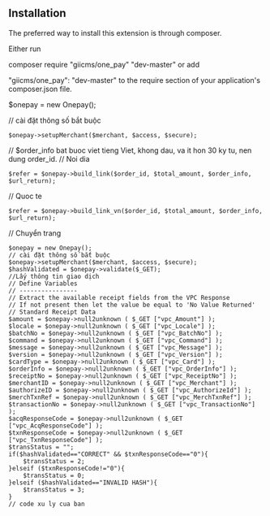 ## Installation

The preferred way to install this extension is through composer.

Either run

composer require "giicms/one_pay" "dev-master"
or add

"giicms/one_pay": "dev-master"
to the require section of your application's composer.json file.

$onepay = new Onepay(); 

// cài đặt thông số bắt buộc 
```
$onepay->setupMerchant($merchant, $access, $secure); 
```
// $order_info bat buoc viet tieng Viet, khong dau, va it hon 30 ky tu, nen dung order_id. 
// Noi dia
```
$refer = $onepay->build_link($order_id, $total_amount, $order_info, $url_return); 
```
// Quoc te
```
$refer = $onepay->build_link_vn($order_id, $total_amount, $order_info, $url_return); 
```

// Chuyển trang


```
$onepay = new Onepay(); 
// cài đặt thông số bắt buộc 
$onepay->setupMerchant($merchant, $access, $secure); 
$hashValidated = $onepay->validate($_GET); 
//Lấy thông tin giao dịch 
// Define Variables 
// ---------------- 
// Extract the available receipt fields from the VPC Response 
// If not present then let the value be equal to 'No Value Returned' 
// Standard Receipt Data 
$amount = $onepay->null2unknown ( $_GET ["vpc_Amount"] ); 
$locale = $onepay->null2unknown ( $_GET ["vpc_Locale"] ); 
$batchNo = $onepay->null2unknown ( $_GET ["vpc_BatchNo"] ); 
$command = $onepay->null2unknown ( $_GET ["vpc_Command"] ); 
$message = $onepay->null2unknown ( $_GET ["vpc_Message"] ); 
$version = $onepay->null2unknown ( $_GET ["vpc_Version"] ); 
$cardType = $onepay->null2unknown ( $_GET ["vpc_Card"] ); 
$orderInfo = $onepay->null2unknown ( $_GET ["vpc_OrderInfo"] ); 
$receiptNo = $onepay->null2unknown ( $_GET ["vpc_ReceiptNo"] ); 
$merchantID = $onepay->null2unknown ( $_GET ["vpc_Merchant"] ); 
$authorizeID = $onepay->null2unknown ( $_GET ["vpc_AuthorizeId"] ); 
$merchTxnRef = $onepay->null2unknown ( $_GET ["vpc_MerchTxnRef"] ); 
$transactionNo = $onepay->null2unknown ( $_GET ["vpc_TransactionNo"] ); 
$acqResponseCode = $onepay->null2unknown ( $_GET ["vpc_AcqResponseCode"] ); 
$txnResponseCode = $onepay->null2unknown ( $_GET ["vpc_TxnResponseCode"] ); 
$transStatus = ""; 
if($hashValidated=="CORRECT" && $txnResponseCode=="0"){ 
    $transStatus = 2; 
}elseif ($txnResponseCode!="0"){ 
    $transStatus = 0; 
}elseif ($hashValidated=="INVALID HASH"){ 
    $transStatus = 3; 
} 
// code xu ly cua ban
```
